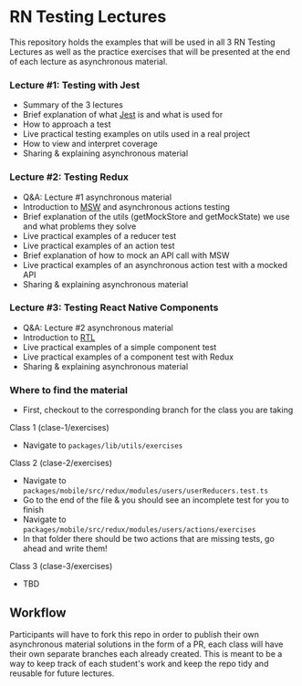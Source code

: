 # RN Testing Lectures

This repository holds the examples that will be used in all 3 RN Testing Lectures as well as the practice exercises that will be presented at the end of each lecture as asynchronous material.

### Lecture #1: Testing with Jest

- Summary of the 3 lectures
- Brief explanation of what [Jest](https://jestjs.io/) is and what is used for
- How to approach a test
- Live practical testing examples on utils used in a real project
- How to view and interpret coverage
- Sharing & explaining asynchronous material

### Lecture #2: Testing Redux

- Q&A: Lecture #1 asynchronous material
- Introduction to [MSW](https://mswjs.io/) and asynchronous actions testing
- Brief explanation of the utils (getMockStore and getMockState) we use and what problems they solve
- Live practical examples of a reducer test
- Live practical examples of an action test
- Brief explanation of how to mock an API call with MSW
- Live practical examples of an asynchronous action test with a mocked API
- Sharing & explaining asynchronous material

### Lecture #3: Testing React Native Components

- Q&A: Lecture #2 asynchronous material
- Introduction to [RTL](https://testing-library.com/docs/react-native-testing-library/intro)
- Live practical examples of a simple component test
- Live practical examples of a component test with Redux
- Sharing & explaining asynchronous material

### Where to find the material

- First, checkout to the corresponding branch for the class you are taking


Class 1 (clase-1/exercises)
- Navigate to `packages/lib/utils/exercises`


Class 2 (clase-2/exercises)
- Navigate to `packages/mobile/src/redux/modules/users/userReducers.test.ts`
- Go to the end of the file & you should see an incomplete test for you to finish
- Navigate to `packages/mobile/src/redux/modules/users/actions/exercises`
- In that folder there should be two actions that are missing tests, go ahead and write them!


Class 3 (clase-3/exercises)
- TBD


## Workflow

Participants will have to fork this repo in order to publish their own asynchronous material solutions in the form of a PR, each class will have their own separate branches each already created. This is meant to be a way to keep track of each student's work and keep the repo tidy and reusable for future lectures.
